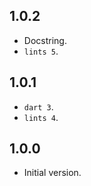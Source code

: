## 1.0.2

- Docstring.
- `lints 5`.

## 1.0.1

- `dart 3`.
- `lints 4`.

## 1.0.0

- Initial version.
